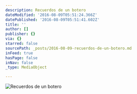 ```yaml
---
description: Recuerdos de un botero
dateModified: '2016-08-09T05:51:24.366Z'
datePublished: '2016-08-09T05:51:41.602Z'
title: ''
author: []
publisher: {}
via: {}
starred: false
sourcePath: _posts/2016-08-09-recuerdos-de-un-botero.md
inFeed: true
hasPage: false
inNav: false
_type: MediaObject

---
```

![Recuerdos de un botero](https://the-grid-user-content.s3-us-west-2.amazonaws.com/953e3198-cd30-4793-bc11-322a21a61fad.jpg)